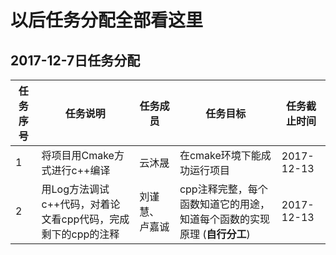 # 以后任务分配全部看这里
## 2017-12-7日任务分配
| 任务序号 | 任务说明                                                                       | 任务成员 | 任务目标                                                  | 任务截止时间 |
| -------- | ------------------------------------------------------------------------------ | -------- | --------------------------------------------------------- | ------------ |
| 1        | 将项目用Cmake方式进行c++编译                                                   | 云沐晟   | 在cmake环境下能成功运行项目                               | 2017-12-13   |
| 2      | 用Log方法调试c++代码，对着论文看cpp代码，完成剩下的cpp的注释                                         | 刘谨慧、 卢嘉诚  | cpp注释完整，每个函数知道它的用途，知道每个函数的实现原理 (**自行分工**)| 2017-12-13   |
